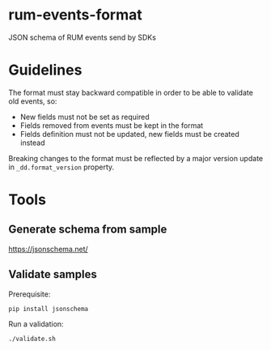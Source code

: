 # rum-events-format

JSON schema of RUM events send by SDKs

# Guidelines

The format must stay backward compatible in order to be able to validate old events, so:

- New fields must not be set as required
- Fields removed from events must be kept in the format
- Fields definition must not be updated, new fields must be created instead

Breaking changes to the format must be reflected by a major version update in `_dd.format_version` property.

# Tools

## Generate schema from sample

https://jsonschema.net/

## Validate samples

Prerequisite:

    pip install jsonschema
    
Run a validation:

    ./validate.sh
